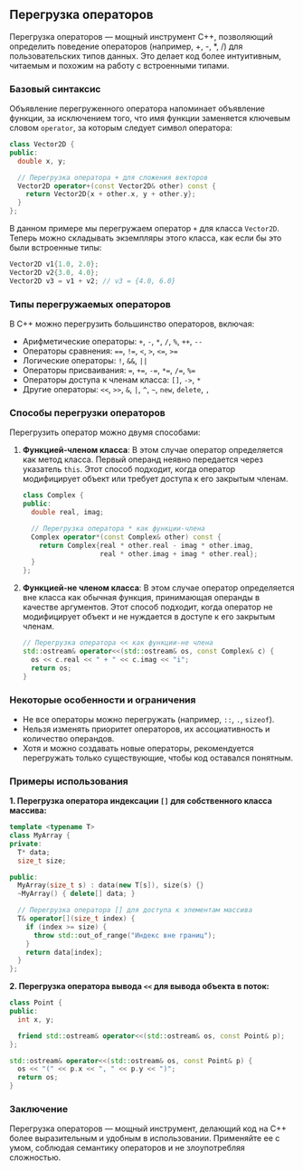 ## Перегрузка операторов

Перегрузка операторов — мощный инструмент C++, позволяющий определить поведение операторов (например, +, -, *, /) для пользовательских типов данных. Это делает код более интуитивным, читаемым и похожим на работу с встроенными типами.

### Базовый синтаксис

Объявление перегруженного оператора напоминает объявление функции, за исключением того, что имя функции заменяется ключевым словом `operator`, за которым следует символ оператора:

```cpp
class Vector2D {
public:
  double x, y;

  // Перегрузка оператора + для сложения векторов
  Vector2D operator+(const Vector2D& other) const {
    return Vector2D{x + other.x, y + other.y};
  }
};
```

В данном примере мы перегружаем оператор `+` для класса `Vector2D`. Теперь можно складывать экземпляры этого класса, как если бы это были встроенные типы:

```cpp
Vector2D v1{1.0, 2.0};
Vector2D v2{3.0, 4.0};
Vector2D v3 = v1 + v2; // v3 = {4.0, 6.0}
```

### Типы перегружаемых операторов

В C++ можно перегрузить большинство операторов, включая:

* Арифметические операторы: `+`, `-`, `*`, `/`, `%`, `++`, `--`
* Операторы сравнения: `==`, `!=`, `<`, `>`, `<=`, `>=`
* Логические операторы: `!`, `&&`, `||`
* Операторы присваивания: `=`, `+=`, `-=`, `*=`, `/=`, `%=`
* Операторы доступа к членам класса: `[]`, `->`, `*`
* Другие операторы: `<<`, `>>`, `&`, `|`, `^`, `~`, `new`, `delete`, `,`

### Способы перегрузки операторов

Перегрузить оператор можно двумя способами:

1. **Функцией-членом класса**: В этом случае оператор определяется как метод класса. Первый операнд неявно передается через указатель `this`. Этот способ подходит, когда оператор модифицирует объект или требует доступа к его закрытым членам.

   ```cpp
   class Complex {
   public:
     double real, imag;

     // Перегрузка оператора * как функции-члена
     Complex operator*(const Complex& other) const {
       return Complex{real * other.real - imag * other.imag, 
                      real * other.imag + imag * other.real};
     }
   };
   ```

2. **Функцией-не членом класса**: В этом случае оператор определяется вне класса как обычная функция, принимающая операнды в качестве аргументов. Этот способ подходит, когда оператор не модифицирует объект и не нуждается в доступе к его закрытым членам.

   ```cpp
   // Перегрузка оператора << как функции-не члена
   std::ostream& operator<<(std::ostream& os, const Complex& c) {
     os << c.real << " + " << c.imag << "i";
     return os;
   }
   ```

### Некоторые особенности и ограничения

* Не все операторы можно перегружать (например, `::`, `.`, `sizeof`).
* Нельзя изменять приоритет операторов, их ассоциативность и количество операндов.
* Хотя и можно создавать новые операторы, рекомендуется перегружать только существующие, чтобы код оставался понятным.

### Примеры использования

**1. Перегрузка оператора индексации `[]` для собственного класса массива:**

```cpp
template <typename T>
class MyArray {
private:
  T* data;
  size_t size;

public:
  MyArray(size_t s) : data(new T[s]), size(s) {}
  ~MyArray() { delete[] data; }

  // Перегрузка оператора [] для доступа к элементам массива
  T& operator[](size_t index) {
    if (index >= size) {
      throw std::out_of_range("Индекс вне границ");
    }
    return data[index];
  }
};
```

**2. Перегрузка оператора вывода `<<` для вывода объекта в поток:**

```cpp
class Point {
public:
  int x, y;

  friend std::ostream& operator<<(std::ostream& os, const Point& p);
};

std::ostream& operator<<(std::ostream& os, const Point& p) {
  os << "(" << p.x << ", " << p.y << ")";
  return os;
}
```

### Заключение

Перегрузка операторов — мощный инструмент, делающий код на C++ более выразительным и удобным в использовании. Применяйте ее с умом, соблюдая семантику операторов и не злоупотребляя сложностью.